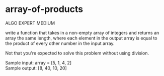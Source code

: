# array-of-products

ALGO EXPERT MEDIUM

write a function that takes in a non-empty array of integers and returns an array
the same length, where each element in the output array is equal to the product
of every other number in the input array.

Not that you're expected to solve this problem without using division.

Sample input: array = [5, 1, 4, 2]<br>
Sample output: [8, 40, 10, 20]<br>
